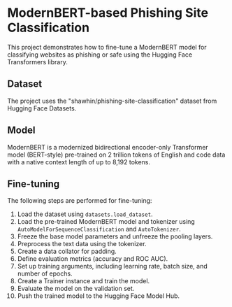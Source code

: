 # ModernBERT-based Phishing Site Classification

This project demonstrates how to fine-tune a ModernBERT model for classifying websites as phishing or safe using the Hugging Face Transformers library.

## Dataset

The project uses the "shawhin/phishing-site-classification" dataset from Hugging Face Datasets.

## Model

ModernBERT is a modernized bidirectional encoder-only Transformer model (BERT-style) pre-trained on 2 trillion tokens of English and code data with a native context length of up to 8,192 tokens.

## Fine-tuning

The following steps are performed for fine-tuning:

1. Load the dataset using `datasets.load_dataset`.
2. Load the pre-trained ModernBERT model and tokenizer using `AutoModelForSequenceClassification` and `AutoTokenizer`.
3. Freeze the base model parameters and unfreeze the pooling layers.
4. Preprocess the text data using the tokenizer.
5. Create a data collator for padding.
6. Define evaluation metrics (accuracy and ROC AUC).
7. Set up training arguments, including learning rate, batch size, and number of epochs.
8. Create a Trainer instance and train the model.
9. Evaluate the model on the validation set.
10. Push the trained model to the Hugging Face Model Hub.
